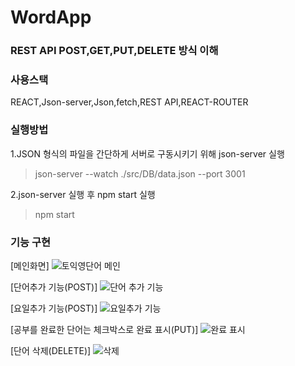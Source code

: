 # WordApp
### REST API POST,GET,PUT,DELETE 방식 이해

### 사용스택
REACT,Json-server,Json,fetch,REST API,REACT-ROUTER


### 실행방법
1.JSON 형식의 파일을 간단하게 서버로 구동시키기 위해 json-server 실행
> json-server --watch ./src/DB/data.json --port 3001

2.json-server 실행 후 npm start 실행
> npm start

### 기능 구현
[메인화면]
![토익영단어 메인](https://user-images.githubusercontent.com/58499038/125619473-001bc992-480f-4512-bde2-0c38db675b41.png)

[단어추가 기능(POST)]
![단어 추가 기능](https://user-images.githubusercontent.com/58499038/125619786-27bec907-3f0b-48bf-923f-179f5aecce5b.png)

[요일추가 기능(POST)]
![요일추가 기능](https://user-images.githubusercontent.com/58499038/125619916-195a0a82-41c1-4608-aca1-affc4a863545.png)

[공부를 완료한 단어는 체크박스로 완료 표시(PUT)]
![완료 표시](https://user-images.githubusercontent.com/58499038/125620349-d3475643-5740-415a-9b93-a39a5cf4dcf8.png)

[단어 삭제(DELETE)]
![삭제](https://user-images.githubusercontent.com/58499038/125620557-177a23d5-e83a-4aea-a47e-484ed3f76755.png)
